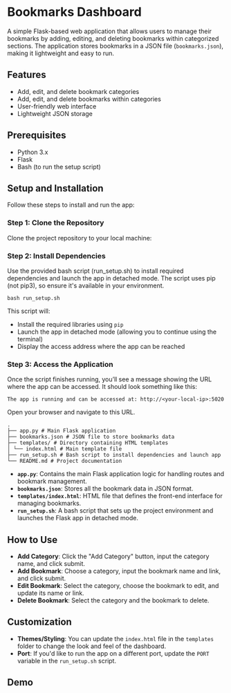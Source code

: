 # Bookmarks Dashboard

A simple Flask-based web application that allows users to manage their bookmarks by adding, editing, and deleting bookmarks within categorized sections. The application stores bookmarks in a JSON file (`bookmarks.json`), making it lightweight and easy to run.

## Features

- Add, edit, and delete bookmark categories
- Add, edit, and delete bookmarks within categories
- User-friendly web interface
- Lightweight JSON storage

## Prerequisites

- Python 3.x
- Flask
- Bash (to run the setup script)

## Setup and Installation

Follow these steps to install and run the app:

### Step 1: Clone the Repository

Clone the project repository to your local machine:

### Step 2: Install Dependencies

Use the provided bash script (run_setup.sh) to install required dependencies and launch the app in detached mode. The script uses pip (not pip3), so ensure it's available in your environment.

```
bash run_setup.sh

```
This script will:

- Install the required libraries using `pip`
- Launch the app in detached mode (allowing you to continue using the terminal)
- Display the access address where the app can be reached

### Step 3: Access the Application

Once the script finishes running, you’ll see a message showing the URL where the app can be accessed. It should look something like this:

```
The app is running and can be accessed at: http://<your-local-ip>:5020

```

Open your browser and navigate to this URL.

```
.  
├── app.py # Main Flask application  
├── bookmarks.json # JSON file to store bookmarks data  
├── templates/ # Directory containing HTML templates  
│ └── index.html # Main template file  
├── run_setup.sh # Bash script to install dependencies and launch app  
└── README.md # Project documentation
```


- **`app.py`**: Contains the main Flask application logic for handling routes and bookmark management.
- **`bookmarks.json`**: Stores all the bookmark data in JSON format.
- **`templates/index.html`**: HTML file that defines the front-end interface for managing bookmarks.
- **`run_setup.sh`**: A bash script that sets up the project environment and launches the Flask app in detached mode.

## How to Use

- **Add Category**: Click the "Add Category" button, input the category name, and click submit.
- **Add Bookmark**: Choose a category, input the bookmark name and link, and click submit.
- **Edit Bookmark**: Select the category, choose the bookmark to edit, and update its name or link.
- **Delete Bookmark**: Select the category and the bookmark to delete.

## Customization

- **Themes/Styling**: You can update the `index.html` file in the `templates` folder to change the look and feel of the dashboard.
- **Port**: If you'd like to run the app on a different port, update the `PORT` variable in the `run_setup.sh` script.


## Demo
